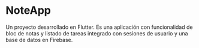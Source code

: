 # NoteApp
Un proyecto desarrollado en Flutter. Es una aplicación con funcionalidad de bloc de notas y listado de tareas integrado con sesiones de usuario y una base de datos en Firebase.
